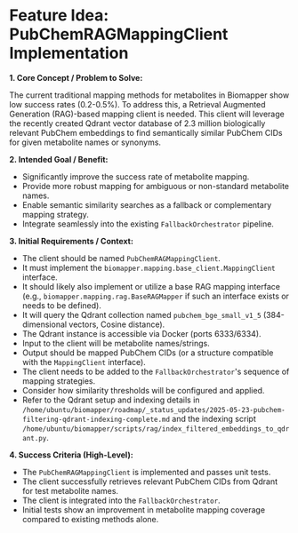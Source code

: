 # Feature Idea: PubChemRAGMappingClient Implementation

**1. Core Concept / Problem to Solve:**

The current traditional mapping methods for metabolites in Biomapper show low success rates (0.2-0.5%). To address this, a Retrieval Augmented Generation (RAG)-based mapping client is needed. This client will leverage the recently created Qdrant vector database of 2.3 million biologically relevant PubChem embeddings to find semantically similar PubChem CIDs for given metabolite names or synonyms.

**2. Intended Goal / Benefit:**

*   Significantly improve the success rate of metabolite mapping.
*   Provide more robust mapping for ambiguous or non-standard metabolite names.
*   Enable semantic similarity searches as a fallback or complementary mapping strategy.
*   Integrate seamlessly into the existing `FallbackOrchestrator` pipeline.

**3. Initial Requirements / Context:**

*   The client should be named `PubChemRAGMappingClient`.
*   It must implement the `biomapper.mapping.base_client.MappingClient` interface.
*   It should likely also implement or utilize a base RAG mapping interface (e.g., `biomapper.mapping.rag.BaseRAGMapper` if such an interface exists or needs to be defined).
*   It will query the Qdrant collection named `pubchem_bge_small_v1_5` (384-dimensional vectors, Cosine distance).
*   The Qdrant instance is accessible via Docker (ports 6333/6334).
*   Input to the client will be metabolite names/strings.
*   Output should be mapped PubChem CIDs (or a structure compatible with the `MappingClient` interface).
*   The client needs to be added to the `FallbackOrchestrator`'s sequence of mapping strategies.
*   Consider how similarity thresholds will be configured and applied.
*   Refer to the Qdrant setup and indexing details in `/home/ubuntu/biomapper/roadmap/_status_updates/2025-05-23-pubchem-filtering-qdrant-indexing-complete.md` and the indexing script `/home/ubuntu/biomapper/scripts/rag/index_filtered_embeddings_to_qdrant.py`.

**4. Success Criteria (High-Level):**

*   The `PubChemRAGMappingClient` is implemented and passes unit tests.
*   The client successfully retrieves relevant PubChem CIDs from Qdrant for test metabolite names.
*   The client is integrated into the `FallbackOrchestrator`.
*   Initial tests show an improvement in metabolite mapping coverage compared to existing methods alone.
